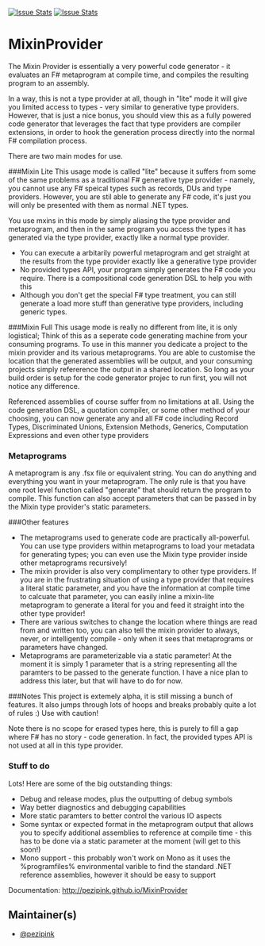 [![Issue Stats](http://issuestats.com/github/pezipink/MixinProvider/badge/issue)](http://issuestats.com/github/pezipink/MixinProvider)
[![Issue Stats](http://issuestats.com/github/pezipink/MixinProvider/badge/pr)](http://issuestats.com/github/pezipink/MixinProvider)

# MixinProvider
The Mixin Provider is essentially a very powerful code generator - it evaluates an F# metaprogram at compile time, and compiles the resulting program to an assembly.  

In a way, this is not a type provider at all, though in "lite" mode it will give you limited access to types - very similar to generative type providers. However, that is just a nice bonus, you should view this as a fully powered code generator that leverages the fact that type providers are compiler extensions, in order to hook the generation process directly into the normal F# compilation process.

There are two main modes for use.

###Mixin Lite
This usage mode is called "lite" because it suffers from some of the same problems as a traditional F# generative type provider - namely, you cannot use any F# speical types such as records, DUs and type providers.  However, you are stil able to generate any F# code, it's just you will only be presented with them as normal .NET types.  

You use mxins in this mode by simply aliasing the type provider and metaprogram, and then in the same program you access the types it has generated via the type provider, exactly like a normal type provider.

* You can execute a arbitarily powerful metaprogram and get straight at the results from the type provider exactly like a generative type provider
* No provided types API, your program simply generates the F# code you require.  There is a compositional code generation DSL to help you with this
* Although you don't get the special F# type treatment, you can still generate a load more stuff than generative type providers, including generic types. 


###Mixin Full
This usage mode is really no different from lite, it is only logistical; Think of this as a seperate code generating machine from your consuming programs.  To use in this manner you dedicate a project to the mixin provider and its various metaprograms.  You are able to customise the location that the generated assemblies will be output, and your consuming projects simply refererence the output in a shared location.  So long as your build order is setup for the code generator projec to run first, you will not notice any difference.

Referenced assemblies of course suffer from no limitations at all.  Using the code generation DSL, a quotation compiler, or some other method of your choosing, you can now generate any and all F# code including Record Types, Discriminated Unions, Extension Methods, Generics, Computation Expressions and even other type providers

### Metaprograms
A metaprogram is any .fsx file or equivalent string.  You can do anything and everything you want in your metaprogram. The only rule is that you have one root level function called "generate" that should return the program to compile.  This function can also accept parameters that can be passed in by the Mixin type provider's static parameters. 

###Other features

* The metaprograms used to generate code are practically all-powerful.  You can use type providers within metaprograms to load your metadata for generating types; you can even use the Mixin type provider inside other metaprograms recursively!
* The mixin provider is also very complimentary to other type providers.  If you are in the frustrating situation of using a type provider that requires a literal static parameter, and you have the information at compile time to calcuate that parameter, you can easily inline a mixin-lite metaprogram to generate a literal for you and feed it straight into the other type provider! 
* There are various switches to change the location where things are read from and written too, you can also tell the mixin provider to always, never, or intelligently compile - only when it sees that metaprograms or parameters have changed.
* Metaprograms are parameterizable via a  static parameter! At the moment it is simply 1 parameter that is a string representing all the paramters to be passed to the generate function.  I have a nice plan to address this later, but that will have to do for now.


###Notes
This project is extemely alpha, it is still missing a bunch of features.  It also jumps through lots of hoops and breaks probably quite a lot of rules :)  Use with caution!

Note there is no scope for erased types here, this is purely to fill a gap where F# has no story - code generation.  In fact, the provided types API is not used at all in this type provider. 

### Stuff to do
Lots!  Here are some of the big outstanding things: 

* Debug and release modes, plus the outputting of debug symbols
* Way better diagnostics and debugging capabilities
* More static paramters to better control the various IO aspects
* Some syntax or expected format in the metaprogram output that allows you to specify additional assemblies to reference at compile time -  this has to be done via a static parameter at the moment (will get to this soon!)
* Mono support - this probably won't work on Mono as it uses the %programfiles% environmental varible to find the standard .NET reference assemblies, however it should be easy to support


Documentation: http://pezipink.github.io/MixinProvider

## Maintainer(s)

- [@pezipink](https://github.com/pezipink)



